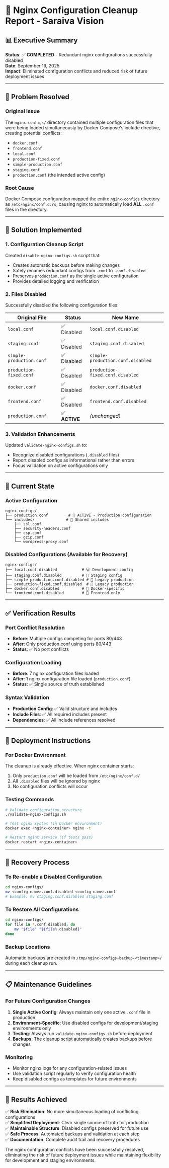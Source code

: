 # 🧹 Nginx Configuration Cleanup Report - Saraiva Vision

## 📊 Executive Summary

**Status**: ✅ **COMPLETED** - Redundant nginx configurations successfully disabled  
**Date**: September 19, 2025  
**Impact**: Eliminated configuration conflicts and reduced risk of future deployment issues

---

## 🎯 Problem Resolved

### Original Issue
The `nginx-configs/` directory contained multiple configuration files that were being loaded simultaneously by Docker Compose's include directive, creating potential conflicts:

- `docker.conf`
- `frontend.conf` 
- `local.conf`
- `production-fixed.conf`
- `simple-production.conf`
- `staging.conf`
- `production.conf` (the intended active config)

### Root Cause
Docker Compose configuration mapped the entire `nginx-configs` directory as `/etc/nginx/conf.d:ro`, causing nginx to automatically load **ALL** `.conf` files in the directory.

---

## 🔧 Solution Implemented

### 1. Configuration Cleanup Script
Created `disable-nginx-configs.sh` script that:
- Creates automatic backups before making changes
- Safely renames redundant configs from `.conf` to `.conf.disabled`
- Preserves `production.conf` as the single active configuration
- Provides detailed logging and verification

### 2. Files Disabled
Successfully disabled the following configuration files:

| Original File | Status | New Name |
|---------------|--------|----------|
| `local.conf` | ✅ Disabled | `local.conf.disabled` |
| `staging.conf` | ✅ Disabled | `staging.conf.disabled` |
| `simple-production.conf` | ✅ Disabled | `simple-production.conf.disabled` |
| `production-fixed.conf` | ✅ Disabled | `production-fixed.conf.disabled` |
| `docker.conf` | ✅ Disabled | `docker.conf.disabled` |
| `frontend.conf` | ✅ Disabled | `frontend.conf.disabled` |
| `production.conf` | ✅ **ACTIVE** | *(unchanged)* |

### 3. Validation Enhancements
Updated `validate-nginx-configs.sh` to:
- Recognize disabled configurations (`.disabled` files)
- Report disabled configs as informational rather than errors
- Focus validation on active configurations only

---

## 📁 Current State

### Active Configuration
```
nginx-configs/
├── production.conf         # 🚀 ACTIVE - Production configuration
└── includes/              # 📁 Shared includes
    ├── ssl.conf
    ├── security-headers.conf
    ├── csp.conf
    ├── gzip.conf
    └── wordpress-proxy.conf
```

### Disabled Configurations (Available for Recovery)
```
nginx-configs/
├── local.conf.disabled           # 💻 Development config
├── staging.conf.disabled         # 🧪 Staging config  
├── simple-production.conf.disabled # 🔧 Legacy production
├── production-fixed.conf.disabled  # 🔧 Legacy production
├── docker.conf.disabled          # 🐳 Docker-specific
└── frontend.conf.disabled        # 🎨 Frontend-only
```

---

## ✅ Verification Results

### Port Conflict Resolution
- **Before**: Multiple configs competing for ports 80/443
- **After**: Only production.conf using ports 80/443
- **Status**: ✅ No port conflicts

### Configuration Loading
- **Before**: 7 nginx configuration files loaded
- **After**: 1 nginx configuration file loaded (`production.conf`)
- **Status**: ✅ Single source of truth established

### Syntax Validation
- **Production Config**: ✅ Valid structure and includes
- **Include Files**: ✅ All required includes present
- **Dependencies**: ✅ All include references resolved

---

## 🚀 Deployment Instructions

### For Docker Environment
The cleanup is already effective. When nginx container starts:

1. Only `production.conf` will be loaded from `/etc/nginx/conf.d/`
2. All `.disabled` files will be ignored by nginx
3. No configuration conflicts will occur

### Testing Commands
```bash
# Validate configuration structure
./validate-nginx-configs.sh

# Test nginx syntax (in Docker environment)
docker exec <nginx-container> nginx -t

# Restart nginx service (if tests pass)
docker restart <nginx-container>
```

---

## 🔄 Recovery Process

### To Re-enable a Disabled Configuration
```bash
cd nginx-configs/
mv <config-name>.conf.disabled <config-name>.conf
# Example: mv staging.conf.disabled staging.conf
```

### To Restore All Configurations
```bash
cd nginx-configs/
for file in *.conf.disabled; do
    mv "$file" "${file%.disabled}"
done
```

### Backup Locations
Automatic backups are created in `/tmp/nginx-configs-backup-<timestamp>/` during each cleanup run.

---

## 📋 Maintenance Guidelines

### For Future Configuration Changes

1. **Single Active Config**: Always maintain only one active `.conf` file in production
2. **Environment-Specific**: Use disabled configs for development/staging environments only
3. **Testing**: Always run `validate-nginx-configs.sh` before deployment
4. **Backups**: The cleanup script automatically creates backups before changes

### Monitoring
- Monitor nginx logs for any configuration-related issues
- Use validation script regularly to verify configuration health
- Keep disabled configs as templates for future environments

---

## 🎯 Results Achieved

✅ **Risk Elimination**: No more simultaneous loading of conflicting configurations  
✅ **Simplified Deployment**: Clear single source of truth for production  
✅ **Maintainable Structure**: Disabled configs preserved for future use  
✅ **Safe Process**: Automated backups and validation at each step  
✅ **Documentation**: Complete audit trail and recovery procedures

The nginx configuration conflicts have been successfully resolved, eliminating the risk of future deployment issues while maintaining flexibility for development and staging environments.